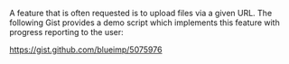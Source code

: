 A feature that is often requested is to upload files via a given URL.
The following Gist provides a demo script which implements this feature with progress reporting to the user:

https://gist.github.com/blueimp/5075976